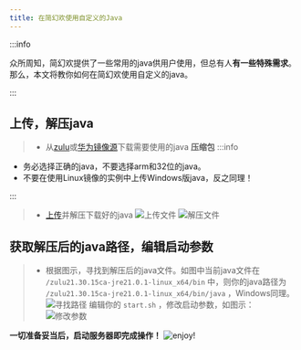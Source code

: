 ```yaml
---
title: 在简幻欢使用自定义的Java
---
```

   
:::info
   
众所周知，简幻欢提供了一些常用的java供用户使用，但总有人**有一些特殊需求**。那么，本文将教你如何在简幻欢使用自定义的java。
     
:::

## 上传，解压java
       
> - 从[zulu](https://www.azul.com/downloads/)或[华为镜像源](https://repo.huaweicloud.com/java/jdk/)下载需要使用的java **压缩包**
:::info

- 务必选择正确的java，不要选择arm和32位的java。    
- 不要在使用Linux镜像的实例中上传Windows版java，反之同理！
         
:::
> - [上传](../11-upload.md)并解压下载好的java
>![上传文件](/img/pages/MCJE-210-addownjava-1.png)
>![解压文件](/img/pages/MCJE-210-addownjava-2.png)
      
## 获取解压后的java路径，编辑启动参数
    
> - 根据图示，寻找到解压后的java文件。如图中当前java文件在 `/zulu21.30.15ca-jre21.0.1-linux_x64/bin` 中，则你的java路径为 `/zulu21.30.15ca-jre21.0.1-linux_x64/bin/java` ，Windows同理。
>![寻找路径](/img/pages/MCJE-210-addownjava-3.png)
>编辑你的 `start.sh` ，修改启动参数，如图示：
>![修改参数](/img/pages/MCJE-210-addownjava-4.png)

**一切准备妥当后，启动服务器即完成操作！**
![enjoy!](/img/pages/MCJE-210-addownjava-5.png)
